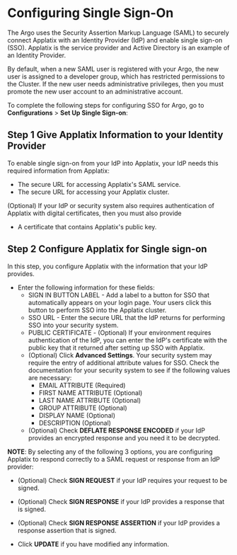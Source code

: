 # Configuring Single Sign-On

The <span class="GeneralApplatix Platform Name">Argo</span> uses the Security Assertion Markup Language (SAML) to securely connect Applatix with an Identity Provider (IdP) and enable single sign-on (SSO). Applatix is the service provider and Active Directory is an example of an Identity Provider.

By default, when a new SAML user is registered with your <span class="GeneralKubernetes Cluster with Argo">Argo</span>, the new user is assigned to a developer group, which has restricted permissions to the Cluster. If the new user needs administrative privileges, then you must promote the new user account to an administrative account.

To complete the following steps for configuring SSO for <span class="GeneralKubernetes Cluster with Argo">Argo</span>, go to **Configurations** > **Set Up Single Sign-on**:

## Step 1 Give Applatix Information to your Identity Provider

To enable single sign-on from your IdP into Applatix, your IdP needs this required information from Applatix:

*   The secure URL for accessing Applatix's SAML service.
*   The secure URL for accessing your Applatix cluster.

(Optional) If your IdP or security system also requires authentication of Applatix with digital certificates, then you must also provide

*   A certificate that contains Applatix's public key.

## Step 2 Configure Applatix for Single sign-on

In this step, you configure Applatix with the information that your IdP provides.

*   Enter the following information for these fields:
    *   SIGN IN BUTTON LABEL - Add a label to a button for SSO that automatically appears on your login page. Your users click this button to perform SSO into the Applatix cluster.
    *   SSO URL - Enter the secure URL that the IdP returns for performing SSO into your security system.
    *   PUBLIC CERTIFICATE - (Optional) If your environment requires authentication of the IdP, you can enter the IdP's certificate with the public key that it returned after setting up SSO with Applatix.
    *   (Optional) Click **Advanced Settings**. Your security system may require the entry of additional attribute values for SSO. Check the documentation for your security system to see if the following values are necessary:
        *   EMAIL ATTRIBUTE (Required)
        *   FIRST NAME ATTRIBUTE (Optional)
        *   LAST NAME ATTRIBUTE (Optional)
        *   GROUP ATTRIBUTE (Optional)
        *   DISPLAY NAME (Optional)
        *   DESCRIPTION (Optional)
    *   (Optional) Check **DEFLATE RESPONSE ENCODED** if your IdP provides an encrypted response and you need it to be decrypted.

**NOTE**: By selecting any of the following 3 options, you are configuring Applatix to respond correctly to a SAML request or response from an IdP provider:

*   (Optional) Check **SIGN REQUEST** if your IdP requires your request to be signed.
*   (Optional) Check **SIGN RESPONSE** if your IdP provides a response that is signed.
*   (Optional) Check **SIGN RESPONSE ASSERTION** if your IdP provides a response assertion that is signed.

*   Click **UPDATE** if you have modified any information.